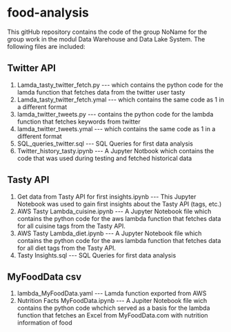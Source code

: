 # food-analysis
This gitHub repository contains the code of the group NoName for the group work in the modul Data Warehouse and Data Lake System. The following files are included:

## Twitter API
1. Lamda_tasty_twitter_fetch.py --- which contains the python code for the lamda function that fetches data from the twitter user tasty
2. Lamda_tasty_twitter_fetch.ymal --- which contains the same code as 1 in a different format
3. lamda_twitter_tweets.py --- contains the python code for the lambda function that fetches keywords from twitter
4. lamda_twitter_tweets.ymal --- which contains the same code as 1 in a different format
5. SQL_queries_twitter.sql --- SQL Queries for first data analysis
6. Twitter_history_tasty.ipynb --- A Jupyter Notbook which contains the code that was used during testing and fetched historical data

## Tasty API
1. Get data from Tasty API for first insights.ipynb --- This Jupyter Notebook was used to gain first insights about the Tasty API (tags, etc.)
2. AWS Tasty Lambda_cuisine.ipynb --- A Jupyter Notebook file which contains the python code for the aws lambda function that fetches data for all cuisine tags from the Tasty API.
3. AWS Tasty Lambda_diet.ipynb  --- A Jupyter Notebook file which contains the python code for the aws lambda function that fetches data for all diet tags from the Tasty API.
4. Tasty Insights.sql --- SQL Queries for first data analysis

## MyFoodData csv
1. lambda_MyFoodData.yaml --- Lamda function exported from AWS
12. Nutrition Facts MyFoodData.ipynb --- A Jupiter Notebook file wich contains the python code whchich served as a basis for the lambda function that fetches an Excel from MyFoodData.com with nutrition information of food

